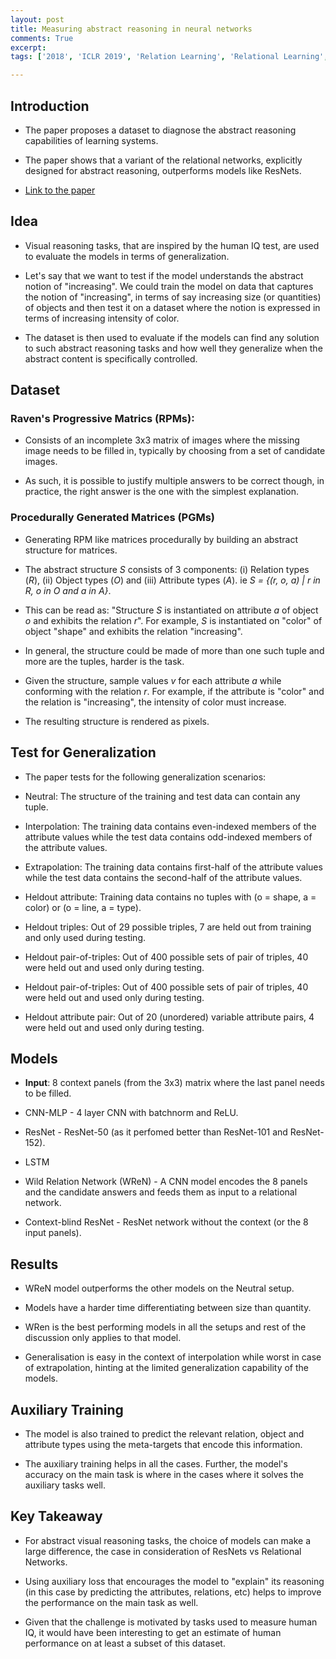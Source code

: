 ```yaml
---
layout: post
title: Measuring abstract reasoning in neural networks
comments: True
excerpt: 
tags: ['2018', 'ICLR 2019', 'Relation Learning', 'Relational Learning', AI, ICLR]

---
```


## Introduction

* The paper proposes a dataset to diagnose the abstract reasoning capabilities of learning systems.

* The paper shows that a variant of the relational networks, explicitly designed for abstract reasoning, outperforms models like ResNets.

* [Link to the paper](http://proceedings.mlr.press/v80/santoro18a/santoro18a.pdf)

## Idea

* Visual reasoning tasks, that are inspired by the human IQ test, are used to evaluate the models in terms of generalization.

* Let's say that we want to test if the model understands the abstract notion of "increasing". We could train the model on data that captures the notion of "increasing", in terms of say increasing size (or quantities) of objects and then test it on a dataset where the notion is expressed in terms of increasing intensity of color.

* The dataset is then used to evaluate if the models can find any solution to such abstract reasoning tasks and how well they generalize when the abstract content is specifically controlled.

## Dataset

### Raven's Progressive Matrics (RPMs):

* Consists of an incomplete 3x3 matrix of images where the missing image needs to be filled in, typically by choosing from a set of candidate images.

* As such, it is possible to justify multiple answers to be correct though, in practice, the right answer is the one with the simplest explanation.

### Procedurally Generated Matrices (PGMs)

* Generating RPM like matrices procedurally by building an abstract structure for matrices.

* The abstract structure *S* consists of 3 components: (i) Relation types (*R*), (ii) Object types (*O*) and (iii) Attribute types (*A*). ie *S = {(r, o, a) | r in R, o in O and a in A}*.

* This can be read as: "Structure *S* is instantiated on attribute *a* of object *o* and exhibits the relation *r*". For example, *S* is instantiated on "color" of object "shape" and exhibits the relation "increasing".

* In general, the structure could be made of more than one such tuple and more are the tuples, harder is the task.

* Given the structure, sample values *v* for each attribute *a* while conforming with the relation *r*. For example, if the attribute is "color" and the relation is "increasing", the intensity of color must increase.

* The resulting structure is rendered as pixels.

## Test for Generalization

* The paper tests for the following generalization scenarios:

* Neutral: The structure of the training and test data can contain any tuple.

* Interpolation: The training data contains even-indexed members of the attribute values while the test data contains odd-indexed members of the attribute values.

* Extrapolation: The training data contains first-half of the attribute values while the test data contains the second-half of the attribute values.

* Heldout attribute: Training data contains no tuples with (o = shape, a = color) or (o = line, a = type).

* Heldout triples: Out of 29 possible triples, 7 are held out from training and only used during testing.

* Heldout pair-of-triples: Out of 400 possible sets of pair of triples, 40 were held out and used only during testing.

* Heldout pair-of-triples: Out of 400 possible sets of pair of triples, 40 were held out and used only during testing.

* Heldout attribute pair: Out of 20 (unordered) variable attribute pairs, 4 were held out and used only during testing.

## Models

* **Input**: 8 context panels (from the 3x3) matrix where the last panel needs to be filled.

* CNN-MLP - 4 layer CNN with batchnorm and ReLU.

* ResNet - ResNet-50 (as it perfomed better than ResNet-101 and ResNet-152).

* LSTM

* Wild Relation Network (WReN) - A CNN model encodes the 8 panels and the candidate answers and feeds them as input to a relational network.

* Context-blind ResNet - ResNet network without the context (or the 8 input panels).

## Results

* WReN model outperforms the other models on the Neutral setup.

* Models have a harder time differentiating between size than quantity.

* WRen is the best performing models in all the setups and rest of the discussion only applies to that model.

* Generalisation is easy in the context of interpolation while worst in case of extrapolation, hinting at the limited generalization capability of the models.

## Auxiliary Training

* The model is also trained to predict the relevant relation, object and attribute types using the meta-targets that encode this information.

* The auxiliary training helps in all the cases. Further, the model's accuracy on the main task is where in the cases where it solves the auxiliary tasks well.

## Key Takeaway

* For abstract visual reasoning tasks, the choice of models can make a large difference, the case in consideration of ResNets vs Relational Networks.

* Using auxiliary loss that encourages the model to "explain" its reasoning (in this case by predicting the attributes, relations, etc) helps to improve the performance on the main task as well.

* Given that the challenge is motivated by tasks used to measure human IQ, it would have been interesting to get an estimate of human performance on at least a subset of this dataset.